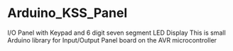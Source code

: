 # Arduino_KSS_Panel
I/O Panel with Keypad and 6 digit seven segment LED Display
This is small Arduino library for Input/Output Panel board on the AVR microcontroller

